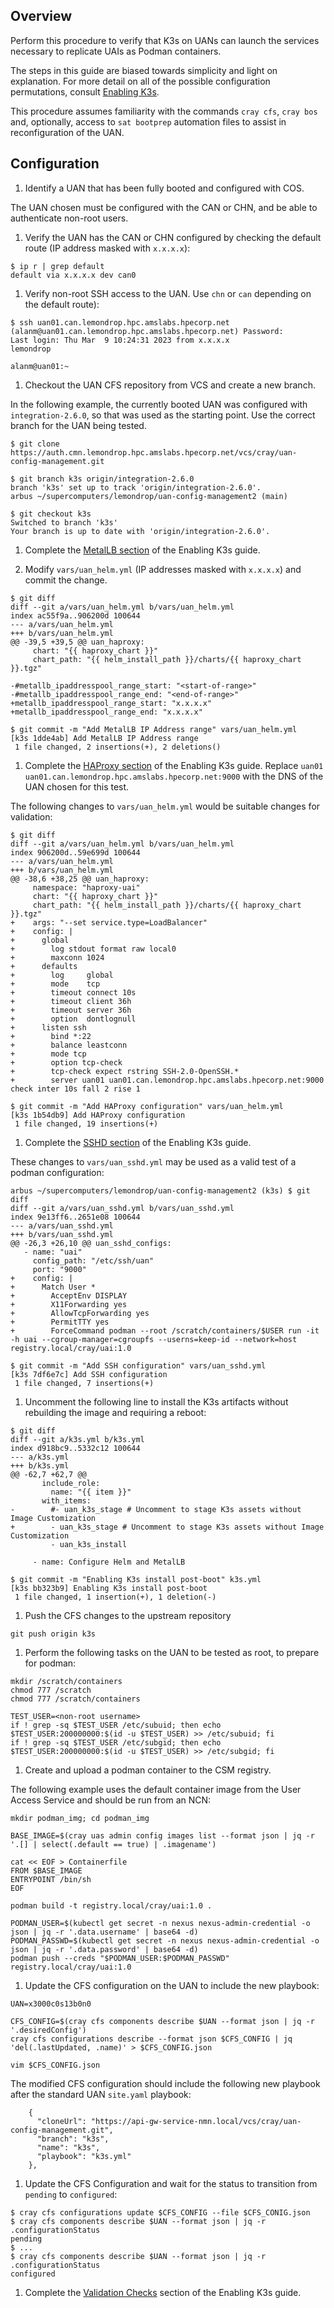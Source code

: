 ## Overview
Perform this procedure to verify that K3s on UANs can launch the services necessary to replicate UAIs as Podman containers. 

The steps in this guide are biased towards simplicity and light on explanation. For more detail on all of the possible configuration permutations, consult [Enabling K3s](../advanced/Enabling_K3s.md).

This procedure assumes familiarity with the commands `cray cfs`, `cray bos` and, optionally, access to `sat bootprep` automation files to assist in reconfiguration of the UAN.

## Configuration  
1. Identify a UAN that has been fully booted and configured with COS. 

  The UAN chosen must be configured with the CAN or CHN, and be able to authenticate non-root users.
  
1. Verify the UAN has the CAN or CHN configured by checking the default route (IP address masked with `x.x.x.x`):
```
$ ip r | grep default
default via x.x.x.x dev can0
```

1. Verify non-root SSH access to the UAN.  Use `chn` or `can` depending on the default route):
```
$ ssh uan01.can.lemondrop.hpc.amslabs.hpecorp.net
(alanm@uan01.can.lemondrop.hpc.amslabs.hpecorp.net) Password:
Last login: Thu Mar  9 10:24:31 2023 from x.x.x.x
lemondrop

alanm@uan01:~
```

1. Checkout the UAN CFS repository from VCS and create a new branch. 

  In the following example, the currently booted UAN was configured with `integration-2.6.0`, so that was used as the starting point. Use the correct branch for the UAN being tested.
```
$ git clone https://auth.cmn.lemondrop.hpc.amslabs.hpecorp.net/vcs/cray/uan-config-management.git

$ git branch k3s origin/integration-2.6.0
branch 'k3s' set up to track 'origin/integration-2.6.0'.
arbus ~/supercomputers/lemondrop/uan-config-management2 (main) 

$ git checkout k3s
Switched to branch 'k3s'
Your branch is up to date with 'origin/integration-2.6.0'.
```
1. Complete the [MetalLB section](../advanced/Enabling_K3s.md#metallb) of the Enabling K3s guide. 

1. Modify `vars/uan_helm.yml` (IP addresses masked with `x.x.x.x`) and commit the change.
```
$ git diff
diff --git a/vars/uan_helm.yml b/vars/uan_helm.yml
index ac55f9a..906200d 100644
--- a/vars/uan_helm.yml
+++ b/vars/uan_helm.yml
@@ -39,5 +39,5 @@ uan_haproxy:
     chart: "{{ haproxy_chart }}"
     chart_path: "{{ helm_install_path }}/charts/{{ haproxy_chart }}.tgz"

-#metallb_ipaddresspool_range_start: "<start-of-range>"
-#metallb_ipaddresspool_range_end: "<end-of-range>"
+metallb_ipaddresspool_range_start: "x.x.x.x"
+metallb_ipaddresspool_range_end: "x.x.x.x"

$ git commit -m "Add MetalLB IP Address range" vars/uan_helm.yml
[k3s 1dde4ab] Add MetalLB IP Address range
 1 file changed, 2 insertions(+), 2 deletions()
```
1. Complete the [HAProxy section](../advanced/Enabling_K3s.md#haproxy-configuration) of the Enabling K3s guide. Replace `uan01 uan01.can.lemondrop.hpc.amslabs.hpecorp.net:9000` with the DNS of the UAN chosen for this test.

The following changes to `vars/uan_helm.yml` would be suitable changes for validation:
```
$ git diff
diff --git a/vars/uan_helm.yml b/vars/uan_helm.yml
index 906200d..59e699d 100644
--- a/vars/uan_helm.yml
+++ b/vars/uan_helm.yml
@@ -38,6 +38,25 @@ uan_haproxy:
     namespace: "haproxy-uai"
     chart: "{{ haproxy_chart }}"
     chart_path: "{{ helm_install_path }}/charts/{{ haproxy_chart }}.tgz"
+    args: "--set service.type=LoadBalancer"
+    config: |
+      global
+        log stdout format raw local0
+        maxconn 1024
+      defaults
+        log     global
+        mode    tcp
+        timeout connect 10s
+        timeout client 36h
+        timeout server 36h
+        option  dontlognull
+      listen ssh
+        bind *:22
+        balance leastconn
+        mode tcp
+        option tcp-check
+        tcp-check expect rstring SSH-2.0-OpenSSH.*
+        server uan01 uan01.can.lemondrop.hpc.amslabs.hpecorp.net:9000 check inter 10s fall 2 rise 1

$ git commit -m "Add HAProxy configuration" vars/uan_helm.yml
[k3s 1b54db9] Add HAProxy configuration
 1 file changed, 19 insertions(+)
```
1. Complete the  [SSHD section](../advanced/Enabling_K3s.md#sshd-configuration) of the Enabling K3s guide. 

  These changes to `vars/uan_sshd.yml` may be used as a valid test of a podman configuration:
```
arbus ~/supercomputers/lemondrop/uan-config-management2 (k3s) $ git diff
diff --git a/vars/uan_sshd.yml b/vars/uan_sshd.yml
index 9e13ff6..2651e08 100644
--- a/vars/uan_sshd.yml
+++ b/vars/uan_sshd.yml
@@ -26,3 +26,10 @@ uan_sshd_configs:
   - name: "uai"
     config_path: "/etc/ssh/uan"
     port: "9000"
+    config: |
+      Match User *
+        AcceptEnv DISPLAY
+        X11Forwarding yes
+        AllowTcpForwarding yes
+        PermitTTY yes
+        ForceCommand podman --root /scratch/containers/$USER run -it -h uai --cgroup-manager=cgroupfs --userns=keep-id --network=host registry.local/cray/uai:1.0

$ git commit -m "Add SSH configuration" vars/uan_sshd.yml
[k3s 7df6e7c] Add SSH configuration
 1 file changed, 7 insertions(+)
 ```
1. Uncomment the following line to install the K3s artifacts without rebuilding the image and requiring a reboot:
```
$ git diff
diff --git a/k3s.yml b/k3s.yml
index d918bc9..5332c12 100644
--- a/k3s.yml
+++ b/k3s.yml
@@ -62,7 +62,7 @@
       include_role:
         name: "{{ item }}"
       with_items:
-        #- uan_k3s_stage # Uncomment to stage K3s assets without Image Customization
+        - uan_k3s_stage # Uncomment to stage K3s assets without Image Customization
         - uan_k3s_install

     - name: Configure Helm and MetalLB
       
$ git commit -m "Enabling K3s install post-boot" k3s.yml
[k3s bb323b9] Enabling K3s install post-boot
 1 file changed, 1 insertion(+), 1 deletion(-)
```
1. Push the CFS changes to the upstream repository
```
git push origin k3s
```
1. Perform the following tasks on the UAN to be tested as root, to prepare for podman:
```
mkdir /scratch/containers
chmod 777 /scratch
chmod 777 /scratch/containers

TEST_USER=<non-root username>
if ! grep -sq $TEST_USER /etc/subuid; then echo $TEST_USER:200000000:$(id -u $TEST_USER) >> /etc/subuid; fi
if ! grep -sq $TEST_USER /etc/subgid; then echo $TEST_USER:200000000:$(id -u $TEST_USER) >> /etc/subgid; fi
```
1. Create and upload a podman container to the CSM registry. 

The following example uses the default container image from the User Access Service and should be run from an NCN:
```
mkdir podman_img; cd podman_img

BASE_IMAGE=$(cray uas admin config images list --format json | jq -r '.[] | select(.default == true) | .imagename')

cat << EOF > Containerfile
FROM $BASE_IMAGE
ENTRYPOINT /bin/sh
EOF

podman build -t registry.local/cray/uai:1.0 .

PODMAN_USER=$(kubectl get secret -n nexus nexus-admin-credential -o json | jq -r '.data.username' | base64 -d)
PODMAN_PASSWD=$(kubectl get secret -n nexus nexus-admin-credential -o json | jq -r '.data.password' | base64 -d)
podman push --creds "$PODMAN_USER:$PODMAN_PASSWD" registry.local/cray/uai:1.0
```
1. Update the CFS configuration on the UAN to include the new playbook:
```
UAN=x3000c0s13b0n0

CFS_CONFIG=$(cray cfs components describe $UAN --format json | jq -r '.desiredConfig')
cray cfs configurations describe --format json $CFS_CONFIG | jq 'del(.lastUpdated, .name)' > $CFS_CONFIG.json

vim $CFS_CONFIG.json
```
The modified CFS configuration should include the following new playbook after the standard UAN `site.yaml` playbook:
```
    {
      "cloneUrl": "https://api-gw-service-nmn.local/vcs/cray/uan-config-management.git",
      "branch": "k3s",
      "name": "k3s",
      "playbook": "k3s.yml"
    },
```
1. Update the CFS Configuration and wait for the status to transition from `pending` to `configured`:
```
$ cray cfs configurations update $CFS_CONFIG --file $CFS_CONIG.json
$ cray cfs components describe $UAN --format json | jq -r .configurationStatus
pending
$ ...
$ cray cfs components describe $UAN --format json | jq -r .configurationStatus
configured
```
1. Complete the [Validation Checks](../advanced/Enabling_K3s.md#validation-checks) section of the Enabling K3s guide.
